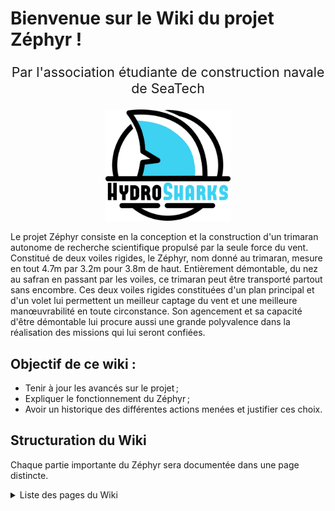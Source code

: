 # Bienvenue sur le Wiki du projet Zéphyr !


<div style="text-align: center;">
    <p style="font-size: 16pt;">Par l'association étudiante de construction navale de SeaTech</p>
</div>
<p align="center">
    <img src="LogoHD_HS_2023_Black.png" width=200 title="Profil d'aile des voiles du Zéphyr" alt="Profil ailes Zéphyr">
</p>

Le projet Zéphyr consiste en la conception et la construction d'un trimaran autonome de recherche scientifique propulsé par la seule force du vent. Constitué de deux voiles rigides, le Zéphyr, nom donné au trimaran, mesure en tout 4.7m par 3.2m pour 3.8m de haut. Entièrement démontable, du nez au safran en passant par les voiles, ce trimaran peut être transporté partout sans encombre. Ces deux voiles rigides constituées d'un plan principal et d'un volet lui permettent un meilleur captage du vent et une meilleure manœuvrabilité en toute circonstance. Son agencement et sa capacité d'être démontable lui procure aussi une grande polyvalence dans la réalisation des missions qui lui seront confiées. 

## Objectif de ce wiki : 
* Tenir à jour les avancés sur le projet ;
* Expliquer le fonctionnement du Zéphyr ;
* Avoir un historique des différentes actions menées et justifier ces choix.

## Structuration du Wiki

Chaque partie importante du Zéphyr sera documentée dans une page distincte.

<details>
<summary>Liste des pages du Wiki</summary>

<ul>
  <li><a href="StructureFlottante/">Page Structure Flottante</a></li>
  <li><a href="VoilesMats/">Page Voiles et Mâts</a></li>
  <li><a href="ArchitectureSysteme/">Page Architecture Système</a></li>
</ul>

</details>




